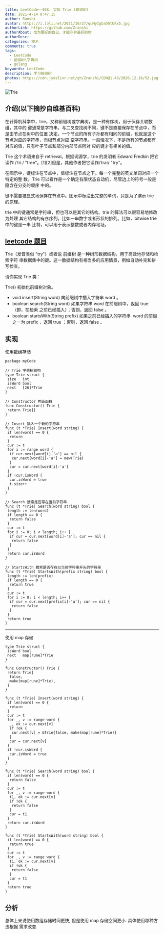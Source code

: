 ```yaml
---
title: LeetCode——208. 实现 Trie (前缀树)
date: 2021-4-14 8:47:15
author: Ranshi
avatar: https://i.loli.net/2021/10/27/quMyIgbaD6tURx5.jpg
authorLink: https://github.com/Zranshi
authorAbout: 成为更好的自己，才能守护最好的你
authorDesc:
categories: 技术
comments: true
tags:
  - LeetCode
  - 前缀树\字典树
  - golang
keywords: LeetCode
description: 学习前缀树
photos: https://cdn.jsdelivr.net/gh/Zranshi/CDN@1.43/2020.12.16/52.jpg
---
```


![Trie](https://pic2.zhimg.com/80/v2-9d07fbd164fc0d737aabe428b4484bd1_720w.png)

## 介绍(以下摘抄自维基百科)

在计算机科学中，trie，又称前缀树或字典树，是一种有序树，用于保存关联数组，其中的
键通常是字符串。与二叉查找树不同，键不是直接保存在节点中，而是由节点在树中的位置
决定。一个节点的所有子孙都有相同的前缀，也就是这个节点对应的字符串，而根节点对应
空字符串。一般情况下，不是所有的节点都有对应的值，只有叶子节点和部分内部节点所对
应的键才有相关的值。

Trie 这个术语来自于 retrieval。根据词源学，trie 的发明者 Edward Fredkin 把它读作
/ˈtriː/ "tree"。[1][2]但是，其他作者把它读作/ˈtraɪ/ "try"。

在图示中，键标注在节点中，值标注在节点之下。每一个完整的英文单词对应一个特定的整
数。Trie 可以看作是一个确定有限状态自动机，尽管边上的符号一般是隐含在分支的顺序
中的。

键不需要被显式地保存在节点中。图示中标注出完整的单词，只是为了演示 trie 的原理。

trie 中的键通常是字符串，但也可以是其它的结构。trie 的算法可以很容易地修改为处理
其它结构的有序序列，比如一串数字或者形状的排列。比如，bitwise trie 中的键是一串
比特，可以用于表示整数或者内存地址。

## [leetcode 题目](https://leetcode-cn.com/problems/implement-trie-prefix-tree/submissions/)

Trie（发音类似 "try"）或者说 前缀树 是一种树形数据结构，用于高效地存储和检索字符
串数据集中的键。这一数据结构有相当多的应用情景，例如自动补完和拼写检查。

请你实现 Trie 类：

Trie() 初始化前缀树对象。

- void insert(String word) 向前缀树中插入字符串 word 。
- boolean search(String word) 如果字符串 word 在前缀树中，返回 true（即，在检索
  之前已经插入）；否则，返回 false 。
- boolean startsWith(String prefix) 如果之前已经插入的字符串  word 的前缀之一为
  prefix ，返回 true ；否则，返回 false 。

## 实现

使用数组存储

```Golang
package myCode

// Trie 字典树结构
type Trie struct {
 size   int
 isWord bool
 next   [26]*Trie
}

// Constructor 构造函数
func Constructor() Trie {
 return Trie{}
}

// Insert 插入一个新的字符串
func (t *Trie) Insert(word string) {
 if len(word) == 0 {
  return
 }
 cur := t
 for i := range word {
  if cur.next[word[i]-'a'] == nil {
   cur.next[word[i]-'a'] = new(Trie)
  }
  cur = cur.next[word[i]-'a']
 }
 if !cur.isWord {
  cur.isWord = true
  t.size++
 }
}

// Search 搜索是否存在当前字符串
func (t *Trie) Search(word string) bool {
 length := len(word)
 if length == 0 {
  return false
 }
 cur := t
 for i := 0; i < length; i++ {
  if cur = cur.next[word[i]-'a']; cur == nil {
   return false
  }
 }
 return cur.isWord
}

// StartsWith 搜索是否存在以当前字符串开头的字符串
func (t *Trie) StartsWith(prefix string) bool {
 length := len(prefix)
 if length == 0 {
  return true
 }
 cur := t
 for i := 0; i < length; i++ {
  if cur = cur.next[prefix[i]-'a']; cur == nil {
   return false
  }
 }
 return true
}

```

---

使用 map 存储

```Golang
type Trie struct {
 isWord bool
 next   map[rune]*Trie
}

func Constructor() Trie {
 return Trie{
  false,
  make(map[rune]*Trie),
 }
}

func (t *Trie) Insert(word string) {
 if len(word) == 0 {
  return
 }
 cur := t
 for _, v := range word {
  _, ok := cur.next[v]
  if !ok {
   cur.next[v] = &Trie{false, make(map[rune]*Trie)}
  }
  cur = cur.next[v]
 }
 if !cur.isWord {
  cur.isWord = true
 }
}

func (t *Trie) Search(word string) bool {
 if len(word) == 0 {
  return false
 }
 cur := t
 for _, v := range word {
  t1, ok := cur.next[v]
  if !ok {
   return false
  }
  cur = t1
 }
 return cur.isWord
}

func (t *Trie) StartsWith(word string) bool {
 if len(word) == 0 {
  return true
 }
 cur := t
 for _, v := range word {
  t1, ok := cur.next[v]
  if !ok {
   return false
  }
  cur = t1
 }
 return true
}

```

## 分析

总体上来说使用数组存储时间更快, 但是使用 map 存储空间更小. 具体使用哪种方法根据
需求改变.
